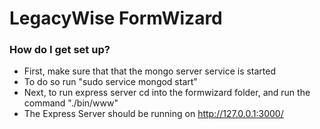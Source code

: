 # LegacyWise FormWizard #

### How do I get set up? ###

* First, make sure that that the mongo server service is started
* To do so run "sudo service mongod start"
* Next, to run express server cd into the formwizard folder, and run the command "./bin/www"
* The Express Server should be running on http://127.0.0.1:3000/
